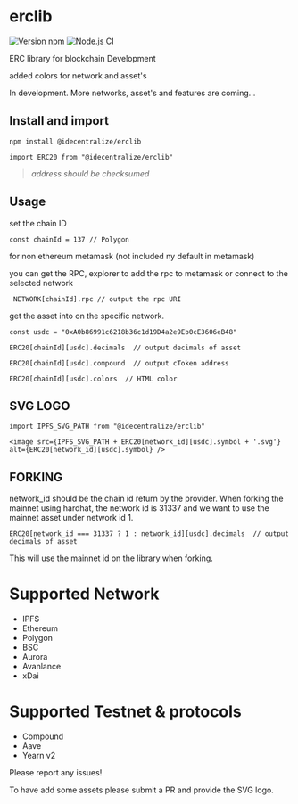 # erclib
[![Version npm](https://img.shields.io/npm/v/@idecentralize/erclib.svg?logo=npm)](https://www.npmjs.com/package/@idecentralize/erclib)
[![Node.js CI](https://github.com/Madeindreams/erclib/actions/workflows/npm-publish.yml/badge.svg)](https://github.com/Madeindreams/erclib/actions/workflows/npm-publish.yml)




ERC library for blockchain Development

added colors for network and asset's

In development. More networks, asset's and features are coming...

## Install and import

```npm install @idecentralize/erclib```

```import ERC20 from "@idecentralize/erclib"```

> *address should be checksumed*

## Usage

set the chain ID

```const chainId = 137 // Polygon ```

for non ethereum metamask (not included ny default in metamask)

you can get the RPC, explorer to add the rpc to metamask or connect to the selected network

``` NETWORK[chainId].rpc // output the rpc URI```

get the asset into on the specific network.

```const usdc = "0xA0b86991c6218b36c1d19D4a2e9Eb0cE3606eB48"```

```ERC20[chainId][usdc].decimals  // output decimals of asset```

```ERC20[chainId][usdc].compound  // output cToken address```

```ERC20[chainId][usdc].colors  // HTML color```


## SVG LOGO

```import IPFS_SVG_PATH from "@idecentralize/erclib"```


```<image src={IPFS_SVG_PATH + ERC20[network_id][usdc].symbol + '.svg'} alt={ERC20[network_id][usdc].symbol} />```

## FORKING

network_id should be the chain id return by the provider.
When forking the mainnet using hardhat, the network id is 31337 and we want to use the mainnet asset under network id 1.


```ERC20[network_id === 31337 ? 1 : network_id][usdc].decimals  // output decimals of asset```

This will use the mainnet id on the library when forking.








# Supported Network
- IPFS
- Ethereum
- Polygon
- BSC
- Aurora
- Avanlance
- xDai


# Supported Testnet & protocols

- Compound 
- Aave 
- Yearn v2 

Please report any issues!

To have add some assets please submit a PR and provide the SVG logo.



